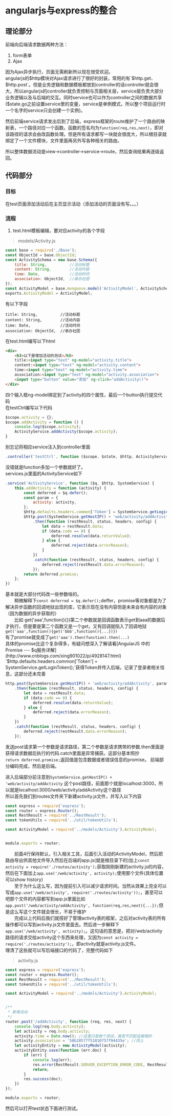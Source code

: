# angularjs与express的整合
## 理论部分
前端向后端请求数据两种方法：
1. form表单
2. Ajax

因为Ajax异步执行，页面无需刷新所以现在很受欢迎。  
angularjs的$http模块对Ajax请求进行了很好的封装，常用的有`$http.get`，`$http.post`。但是业务逻辑和数据模板都放到controller的话controller就会很大，所以angularjs的controller就负责控制与页面相关层，service层负责大部分业务逻辑以及与后端的交互。同时service也可以作为controller之间的数据共享($state.go之前设置service里的变量，service是单例模式，所以整个项目运行时一个名字的service只会创建一个实例)。  
  
然后前端service请求发出后到了后端，express框架的route维护了一个路由的映射表，一个路径对应一个函数。函数的签名均为`function(req,res,next)`，即对该路径的请求会由改函数处理。但是所有请求都写一块就会很庞大，所以根目录就绑定了一个文件模块，文件里面再另外写各种相关的路由。
  
所以整体数据流动是view→controller→service→route，然后查询结果再逐级返回。

## 代码部分
### 目标
在test页面添加活动后在主页显示活动（添加活动的页面没有写。。。）
### 流程
1. test.html模板编辑，要对应activity的各个字段  
>models/Activity.js
```javascript
const base = require('./Base');
const ObjectId = base.ObjectId;
const ActivitySchema = new base.Schema({
    title: String,          //活动标题
    content: String,        //活动内容
    time: Date,             //活动时间
    association: ObjectId,  //承办社团
});
const ActivityModel = base.mongoose.model('ActivityModel', ActivitySchema, 'activity');
exports.ActivityModel = ActivityModel;
```
有以下字段
```text
title: String,          //活动标题
content: String,        //活动内容
time: Date,             //活动时间
association: ObjectId,  //承办社团
```
在test.html编写以下html
```html
<div>
    <h3>以下是增加活动的测试</h3>
    title:<input type="text" ng-model="activity.title">
    content:<input type="text" ng-model="activity.content">
    time:<input type="text" ng-model="activity.time">
    association:<input type="text" ng-model="activity.association">
    <input type="button" value="添加" ng-click="addActivity()">
</div>
```
四个输入框ng-model绑定到了activity的四个属性，最后一个button执行提交代码  
在testCtrl编写以下代码
```javascript
$scope.activity = {};
$scope.addActivity = function () {
    console.log($scope.activity);
    ActivityService.addActivity($scope.activity);
}
```
别忘记将相应service注入到controller里面
```javascript
.controller('testCtrl', function ($scope, $state, $http, ActivityService) {
```
没错就是function多加一个参数就好了。  
services.js里面的ActivityService如下
```javascript
.service('ActivityService', function ($q, $http, SystemService) {
    this.addActivity = function (activity) {
        const deferred = $q.defer();
        const param = {
            activity: activity,
        };
        $http.defaults.headers.common['Token'] = SystemService.getLoginToken();
        $http.post(SystemService.getHostIP() + 'web/activity/addActivity', param)
            .then(function (restResult, status, headers, config) {
                let data = restResult.data;
                if (data.code == 0) {
                    deferred.resolve(data.returnValue);
                } else {
                    deferred.reject(data.errorReason);
                }
            })
            .catch(function (restResult, status, headers, config) {
                deferred.reject(restResult.data.errorReason);
            });
        return deferred.promise;
    };
})
```
基本就是大部分代码改一些参数啥的。  
　　稍微解释下`const deferred = $q.defer();`deffer，promise等对象都是为了解决异步函数的回调地狱出现的库，它表示现在没有内容但是未来会有内容的对象（因为数据的异步获取的）  
　　比如 get('aaa',function(){})第二个参数就是回调函数表示get到aaa的数据后才执行，但是要是第二个函数又是一个get，又有回调就陷入了回调地狱  
`get('aaa',function(){get('bbb',function(){...})})`  
有了promise就变成了`get('aaa').then(function).then(...)`  
具体的promise比这个复杂得多，有疑问想深入了解请看[AngularJS 中的Promise --- $q服务详解](http://www.cnblogs.com/xing901022/p/4928147.html)  
`$http.defaults.headers.common['Token'] = SystemService.getLoginToken();`获得Token并传入后端，记录了登录者相关信息，这部分还未完善  
```javascript
http.post(SystemService.getHostIP() + 'web/activity/addActivity', param)
    .then(function (restResult, status, headers, config) {
        let data = restResult.data;
        if (data.code == 0) {
            deferred.resolve(data.returnValue);
        } else {
            deferred.reject(data.errorReason);
        }
    })
    .catch(function (restResult, status, headers, config) {
        deferred.reject(restResult.data.errorReason);
    });
```
发送post请求第一个参数是请求路径，第二个参数是请求携带的参数.then里面是获得请求数据后执行的代码.catch里面是异常捕获。这部分基本照抄  
`return deferred.promise;`返回值是包含数据或者错误信息的promise。
前端部分编码完成，然后是后端。  

进入后端部分前注意到`SystemService.getHostIP() + 'web/activity/addActivity`
这个post路径，前面那个就是localhost:3000，所以就是localhost:3000/web/activity/addActivity这个路径  
所以首先我们到routes文件夹下新建activity.js文件，并写入以下内容
```javascript
const express = require('express');
const router = express.Router();
const RestResult = require('../RestResult');
const tokenUtils = require('../util/tokenUtils');

const ActivityModel = require('../models/Activity').ActivityModel;


module.exports = router;
```
　　前面4行保持默认，引入相关工具，后面引入活动的ActivityModel，然后把路由导出供其他文件导入然后在后端的app.js(就是根目录下的)加上`const activity = require('./routes/activity');`获取刚刚新建的activity.js的内容，然后在下面加上`app.use('/web/activity', activity);`使用那个文件(具体位置可以show history)  
　　至于为什么这么写，因为提前引入可以减少请求时间。当然从效果上完全可以写成`app.use('/web/activity', require('./routes/activity'));`，甚至可以吧那个文件的内容都写到app.js里面比如`app.post('/web/activity/addActivity', function(req,res,next){...});`但是这么写这个文件就会很长，不易于维护  
　　完成以上代码后我们就搭好了管理activity表的框架，之后对activity表的所有操作都可以写到activity.js文件里面去。然后进一步解释下`app.use('/web/activity', activity);`。这句话的意思是，把对/web/activity路径的请求交给activity这个东西来处理，又因为`const activity = require('./routes/activity');`，即activity就是activity.js文件。  
理清了这些就可以写后端接口的代码了，完整代码如下
>activity.js
```javascript
const express = require('express');
const router = express.Router();
const RestResult = require('../RestResult');
const tokenUtils = require('../util/tokenUtils');

const ActivityModel = require('../models/Activity').ActivityModel;


/**
 * 新增活动
 */
router.post('/addActivity', function (req, res, next) {
    console.log(req.body.activity);
    let activity = req.body.activity;
    activity.time = Date.now(); //这里只是做个测试，类型不匹配会报错的
    activity.association = '58b28577f51810757f94435e'; //同上
    let activityEntity = new ActivityModel(activity);
    activityEntity.save(function (err,doc) {
        if (err) {
            console.log(err);
            res.error(RestResult.SERVER_EXCEPTION_ERROR_CODE, RestResult.SERVER_EXCEPTION_ERROR_DESCRIPTION);
            return;
        }
        res.success(doc);
    })
});

module.exports = router;
```
然后可以打开test状态下面进行测试。


